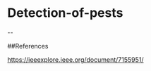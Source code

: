 # Detection-of-pests
--

##References

[https://ieeexplore.ieee.org/document/7155951/
](https://ieeexplore.ieee.org/document/7155951/
)
